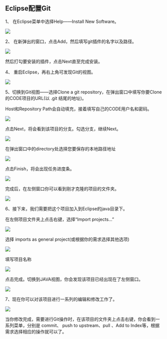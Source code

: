 ## Eclipse配置Git 

1、 在Eclipse菜单中选择Help——Install New Software。


![](images/new_11_1.jpg)


2、 在新弹出的窗口，点击Add，然后填写git插件的名字以及路径。


 ![](images/new_11_2.jpg)


然后打勾要安装的插件，点击Next直至完成安装。


4、 重启Eclipse，再右上角可发现Git的视图。


 ![](images/new_11_3.jpg)


5、切换到Git视图——选择Clone a git repository，在弹出窗口中填写你要Clone的CODE项目的URL(以 .git 结尾的地址)。


Host和Repository Path会自动填充，接着填写自己的CODE用户名和密码。


![](images/new_11_4.jpg)


点击Next，将会看到该项目的分支。勾选分支，继续Next。

 ![](images/new_11_5.jpg)


在弹出窗口中的directory处选择您要保存的本地路径地址


![](images/new_11_6.jpg)


点击Finish，将会出现任务进度条。

![](images/new_11_7.jpg)


完成后，在左侧窗口你可以看到刚才克隆的项目的文件夹。


![](images/new_11_8.jpg)


6、接下来，我们需要把这个项目加入到Eclipse的java目录下。


在左侧项目文件夹上点击右键，选择“Import projects…”


![](images/new_11_9.jpg)


选择 imports as general project(或根据你的需求选择其他选项)


![](images/new_11_10.jpg)


填写项目名称


![](images/new_11_11.jpg)


点击完成。切换到JAVA视图，你会发现该项目已经出现在了左侧窗口。


![](images/new_11_12.jpg)


7、现在你可以对该项目进行一系列的编辑和修改工作了。


![](images/new_11_13.jpg)


当你修改完成，需要进行Git操作时，在该项目的文件夹上点击右键，你会看到一系列菜单，分别是 commit、 push to upstream、pull 、Add to Index等，根据需求选择相应的操作就可以了。


